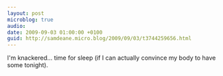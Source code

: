 ```yaml
---
layout: post
microblog: true
audio: 
date: 2009-09-03 01:00:00 +0100
guid: http://samdeane.micro.blog/2009/09/03/t3744259656.html
---
```

I'm knackered... time for sleep (if I can actually convince my body to have some tonight).
